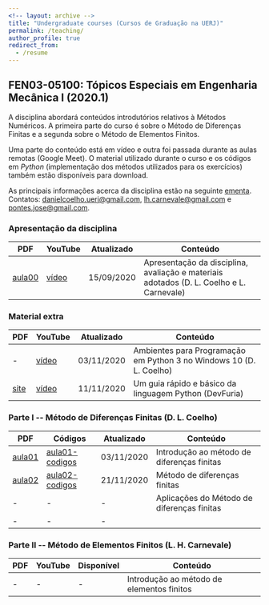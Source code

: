 ```yaml
---
<!-- layout: archive -->
title: "Undergraduate courses (Cursos de Graduação na UERJ)"
permalink: /teaching/
author_profile: true
redirect_from:
  - /resume
---
```


<!-- {% include base_path %}

{% for post in site.teaching reversed %}
  {% include archive-single.html %}
{% endfor %} -->

<!-- {% include base_path %} -->

## FEN03-05100: Tópicos Especiais em Engenharia Mecânica I (2020.1)

A disciplina abordará conteúdos introdutórios relativos à Métodos Numéricos. A primeira parte do curso é sobre o Método de Diferenças Finitas e a segunda sobre o Método de Elementos Finitos. 

Uma parte do conteúdo está em vídeo e outra foi passada durante as aulas remotas (Google Meet). O material utilizado durante o curso e os códigos em *Python* (implementação dos métodos utilizados para os exercícios) também estão disponíveis para download.

As principais informações acerca da disciplina estão na seguinte 
<a href="{{ base_path }}/files/Proposta_disciplina_eletiva_MECAN.pdf" target="_blank">ementa</a>. 
Contatos: danielcoelho.uerj@gmail.com, lh.carnevale@gmail.com e pontes.jose@gmail.com.


### Apresentação da disciplina

|PDF|YouTube|Atualizado|Conteúdo|
|------|------|-----------|---------|
| <a href="{{ base_path }}/files/aula00DanielLC.pdf" download="aula00DanielLC.pdf" target="_blank">aula00 </a> |  <a href="https://youtu.be/VtnqctMGg1A" target="_blank">vídeo</a>     | 15/09/2020 | Apresentação da disciplina, avaliação e materiais adotados (D. L. Coelho e L. Carnevale)|

### Material extra

|PDF|YouTube|Atualizado|Conteúdo|
|------|------|-----------|---------|
| - | <a href="https://youtu.be/yV3Xx0IhCEg" target="_blank">vídeo</a> | 03/11/2020 | Ambientes para Programação em Python 3 no Windows 10 (D. L. Coelho)|
| <a href="http://devfuria.com.br/python/sintaxe-basica/" target="_blank">site</a> | <a href="https://www.youtube.com/watch?v=WqZP7atO3SE" target="_blank">vídeo</a> | 11/11/2020 | Um guia rápido e básico da linguagem Python (DevFuria)|


### Parte I -- Método de Diferenças Finitas (D. L. Coelho)

|PDF|Códigos|Atualizado|Conteúdo|
|------|------|-----------|---------|
| <a href="{{ base_path }}/files/aula01DanielLC.pdf" download="aula01DanielLC.pdf" target="_blank">aula01</a> | <a href="{{ base_path }}/files/aula01-codigos.zip" download="aula01-codigos.zip" target="_blank">aula01-codigos</a> | 03/11/2020 | Introdução ao método de diferenças finitas|
| <a href="{{ base_path }}/files/aula02DanielLC.pdf" download="aula02DanielLC.pdf" target="_blank">aula02</a> | <a href="{{ base_path }}/files/aula02-codigos.zip" download="aula02-codigos.zip" target="_blank">aula02-codigos</a> | 21/11/2020 | Método de diferenças finitas|
| - | -          | -          | Aplicações do Método de diferenças finitas|
| - | -          | -          | |


### Parte II -- Método de Elementos Finitos (L. H. Carnevale)

|PDF|YouTube|Disponível|Conteúdo|
|------|------|-----------|---------|
| - | -          | -          | Introdução ao método de elementos finitos|


<!-- FEN03-05100: Tópicos Especiais em Engenharia Mecânica I (2020.1)
======

As principais informações acerca da disciplina estão na seguinte 
<a href="{{ base_path }}/files/Proposta_disciplina_eletiva_MECAN.pdf" target="_blank">ementa</a>.
<br>

* Aula 01<br>
  Disponível em: 09/03/2020<br>
  Conteúdo: Apresentação da disciplina, avaliação e materiais adotados.<br>
  PDF: <a href="{{ base_path }}/files/Aula01.pdf" target="_blank">Aula01_2020-07-16</a>

* Aula 02<br>
  Disponível em: 01/07/2020<br>
  Conteúdo: Introdução ao método das diferenças finitas.<br>
  PDF: <a href="{{ base_path }}/files/Aula02.pdf" target="_blank">Aula02_2020-07-01</a>

* Aula 03<br>
  Disponível em: -<br>
  Conteúdo: Método das diferenças finitas.<br>
  PDF: -  -->
  <!-- <a href="{{ base_path }}/files/Aula03.pdf" target="_blank">Aula03_2020-00-00</a> -->

  <!-- {{ base_path }}/sitemap.xml -->

